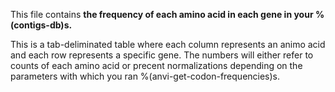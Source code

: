 This file contains **the frequency of each amino acid in each gene in your %(contigs-db)s.** 

This is a tab-deliminated table where each column represents an animo acid and each row represents a specific gene. The numbers will either refer to counts of each amino acid or precent normalizations depending on the parameters with which you ran %(anvi-get-codon-frequencies)s. 
